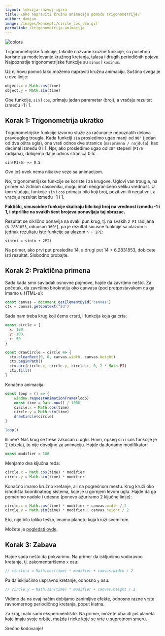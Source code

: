 ```yaml
---
layout: lekcija-razvoj-igara
title: Kako napraviti kružnu animaciju pomoću trigonometrije?
author: damjan
image: /images/koncepti/circle_cos_sin.gif
permalink: /trigonometrija-animacija
---
```


![colors]({{page.image}})

Trigonometrijske funkcije, takođe nazvane kružne funkcije, su posebno korisne za modelovanje kružnog kretanja, talasa i drugih periodičnih pojava. Najpoznatije trigonometrijske funkcije su `sinus` i `kosinus`.

Uz njihovu pomoć lako možemo napraviti kružnu animaciju. Suština svega je u dve linije:

```js
object.x = Math.cos(time)
object.y = Math.sin(time)
```

Obe funkcije, `sin` i `cos`, primaju jedan parametar (broj), a vraćaju rezultat između -1 i 1.

## Korak 1: Trigonometrija ukratko

Trigonometrijske funkcije izvorno služe za računanje nepoznatih delova pravouglog trougla. Kada funkciji `sin` prosledimo ugao manji od `90°` (jedan od dva oštra ugla), ona vrati odnos dve stranice (`naspramna / najduža`), kao decimal između 0 i 1. Npr, ako prosledimo ugao od `30°` stepeni (`PI/6` radijana), dobijemo da je odnos stranica 0.5:

```
sin(PI/6) => 0.5
```

Ovo još uvek nema nikakve veze sa animacijom.

No, trigonometrijske funkcije se koriste i za krugove. Uglovi van trougla, na primer na zidnom časovniku, mogu imati neograničeno veliku vrednost. U tom slučaju, funkcije `sin` i `cos` primaju bilo koji broj, pozitivni ili negativni, a vraćaju rezultat između -1 i 1.

**Faktički, sinusoidne funkcije skaliraju bilo koji broj na vrednost između -1 i 1, i otprilike na svakih šest brojeva ponavljaju taj obrazac.**

Rezultat se ciklično ponavlja na svaki pun krug, tj. na svakih `2 PI` radijana (`6.2831853`, odnosno `360°`), pa je rezultat sinusne funkcije sa ulazom `n` jednak rezultatu iste funkcije sa ulazom `n + 2PI`:

```
sin(n) = sin(n + 2PI)
```

Na primer, ako prvi put prosledite 14, a drugi put 14 + 6.2831853, dobićete isti rezultat. Slobodno probajte.

## Korak 2: Praktična primena

Sada kada smo savladali osnovne pojmove, hajde da zavrtimo nešto. Za početak, da završimo birokratiju oko canvasa (pod pretpostavakom da ga imamo u HTML-u):

```js
const canvas = document.getElementById('canvas')
ctx = canvas.getContext('2d')
```

Sada nam treba krug koji ćemo crtati, i funkcija koja ga crta:

```js
const circle = {
  x: 100,
  y: 100,
  r: 50
}

const drawCircle = circle => {
  ctx.clearRect(0, 0, canvas.width, canvas.height)
  ctx.beginPath()
  ctx.arc(circle.x, circle.y, circle.r, 0, 2 * Math.PI)
  ctx.fill()
}
```

Konačno animacija:

```js
const loop = () => {
    window.requestAnimationFrame(loop)
    const time = Date.now() / 1000
    circle.x = Math.cos(time)
    circle.y = Math.sin(time)
    drawCircle(circle)
}

loop()
```

Ili nee? Naš krug se trese zakucan u uglu. Hmm, opseg sin i cos funkcije je 2 (pixela), to nije dovoljno za animaciju. Hajde da dodamo modifikator:

```js
const modifier = 100
```

Menjamo dva ključna reda:

```js
circle.x = Math.cos(time) * modifier
circle.y = Math.sin(time) * modifier
```

Konačno imamo kružno kretanje, ali na pogrešnom mestu. Krug kruži oko ishodišta koordinatnog sistema, koje je u gornjem levom uglu. Hajde da ga pomerimo nadole i udesno (ponovo ažuriramo 2 ključne linije):

```js
circle.x = Math.cos(time) * modifier + canvas.width / 2
circle.y = Math.sin(time) * modifier + canvas.height / 2
```

Eto, nije bilo toliko teško, imamo planetu koja kruži svemirom.

Možete je [pogledati ovde](https://jsfiddle.net/mudroljub/4ew4anx9/).

<script async src="//jsfiddle.net/mudroljub/4ew4anx9/embed/result/"></script>

## Korak 3: Zabava

Hajde sada nešto da pokvarimo. Na primer da isključimo vodoravno kretanje, tj. zakomentarišemo `x` osu:

```js
// circle.x = Math.cos(time) * modifier + canvas.width / 2
```

Pa da isključimo uspravno kretanje, odnosno `y` osu:

```js
// circle.y = Math.sin(time) * modifier + canvas.height / 2
```

Vidimo da na ovaj načim dobijamo zanimljive efekte, odnosno razne vrste ravnomernog periodičnog kretanja, poput klatna.

Za kraj, malo sami eksperimentišite. Na primer, možete ubaciti još planeta koje imaju svoje orbite, možda i neke koje se vrte u suprotnom smeru.

Srećno kodovanje!

